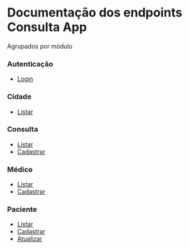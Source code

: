 # Documentação dos endpoints Consulta App
Agrupados por módulo

### Autenticação
* [Login](./auth/login.md)

### Cidade
* [Listar]()

### Consulta
* [Listar]()
* [Cadastrar]()

### Médico
* [Listar]()
* [Cadastrar]()

### Paciente
* [Listar]()
* [Cadastrar]()
* [Atualizar]()

